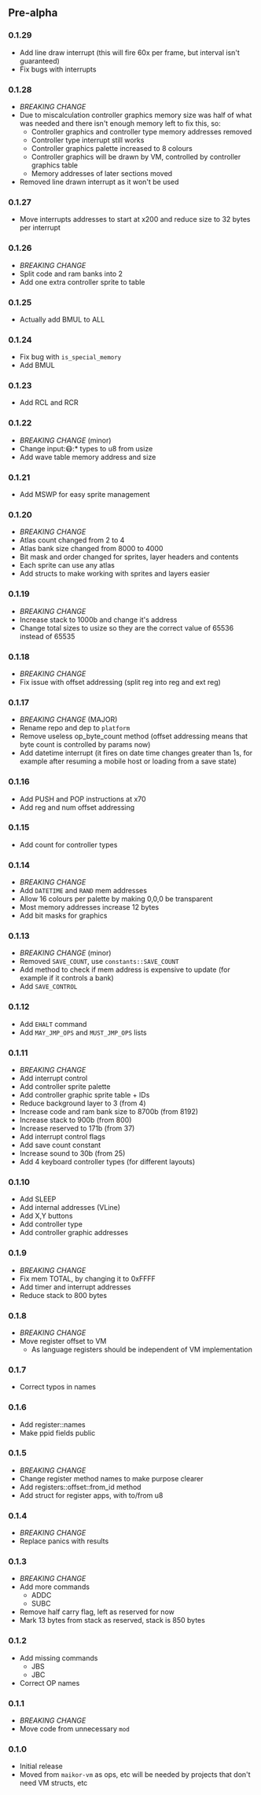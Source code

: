 ## Pre-alpha

### 0.1.29
- Add line draw interrupt (this will fire 60x per frame, but interval isn't guaranteed)
- Fix bugs with interrupts

### 0.1.28
- *BREAKING CHANGE*
- Due to miscalculation controller graphics memory size was half of what was needed and there isn't enough memory left to fix this, so:
  - Controller graphics and controller type memory addresses removed
  - Controller type interrupt still works
  - Controller graphics palette increased to 8 colours
  - Controller graphics will be drawn by VM, controlled by controller graphics table
  - Memory addresses of later sections moved
- Removed line drawn interrupt as it won't be used

### 0.1.27
- Move interrupts addresses to start at x200 and reduce size to 32 bytes per interrupt

### 0.1.26
- *BREAKING CHANGE*
- Split code and ram banks into 2
- Add one extra controller sprite to table

### 0.1.25
- Actually add BMUL to ALL

### 0.1.24
- Fix bug with `is_special_memory`
- Add BMUL

### 0.1.23
- Add RCL and RCR

### 0.1.22
- *BREAKING CHANGE* (minor)
- Change input::mask::* types to u8 from usize
- Add wave table memory address and size

### 0.1.21
- Add MSWP for easy sprite management

### 0.1.20
- *BREAKING CHANGE*
- Atlas count changed from 2 to 4
- Atlas bank size changed from 8000 to 4000
- Bit mask and order changed for sprites, layer headers and contents
- Each sprite can use any atlas
- Add structs to make working with sprites and layers easier

### 0.1.19
- *BREAKING CHANGE*
- Increase stack to 1000b and change it's address
- Change total sizes to usize so they are the correct value of 65536 instead of 65535

### 0.1.18
- *BREAKING CHANGE*
- Fix issue with offset addressing (split reg into reg and ext reg)

### 0.1.17
- *BREAKING CHANGE* (MAJOR)
- Rename repo and dep to `platform`
- Remove useless op_byte_count method (offset addressing means that byte count is controlled by params now)
- Add datetime interrupt (it fires on date time changes greater than 1s, for example after resuming a mobile host or loading from a save state)

### 0.1.16
- Add PUSH and POP instructions at x70
- Add reg and num offset addressing

### 0.1.15
- Add count for controller types

### 0.1.14
- *BREAKING CHANGE*
- Add `DATETIME` and `RAND` mem addresses
- Allow 16 colours per palette by making 0,0,0 be transparent
- Most memory addresses increase 12 bytes
- Add bit masks for graphics

### 0.1.13
- *BREAKING CHANGE* (minor)
- Removed `SAVE_COUNT`, use `constants::SAVE_COUNT`
- Add method to check if mem address is expensive to update (for example if it controls a bank)
- Add `SAVE_CONTROL` 

### 0.1.12

- Add `EHALT` command
- Add `MAY_JMP_OPS` and `MUST_JMP_OPS` lists

### 0.1.11

- *BREAKING CHANGE*
- Add interrupt control
- Add controller sprite palette
- Add controller graphic sprite table + IDs
- Reduce background layer to 3 (from 4)
- Increase code and ram bank size to 8700b (from 8192)
- Increase stack to 900b (from 800)
- Increase reserved to 171b (from 37)
- Add interrupt control flags
- Add save count constant
- Increase sound to 30b (from 25)
- Add 4 keyboard controller types (for different layouts)

### 0.1.10

- Add SLEEP
- Add internal addresses (VLine)
- Add X,Y buttons
- Add controller type
- Add controller graphic addresses

### 0.1.9

- *BREAKING CHANGE*
- Fix mem TOTAL, by changing it to 0xFFFF 
- Add timer and interrupt addresses
- Reduce stack to 800 bytes

### 0.1.8

- *BREAKING CHANGE*
- Move register offset to VM
  - As language registers should be independent of VM implementation

### 0.1.7

- Correct typos in names

### 0.1.6

- Add register::names
- Make ppid fields public

### 0.1.5

- *BREAKING CHANGE*
- Change register method names to make purpose clearer
- Add registers::offset::from_id method
- Add struct for register apps, with to/from u8

### 0.1.4

- *BREAKING CHANGE*
- Replace panics with results

### 0.1.3

- *BREAKING CHANGE*
- Add more commands
  - ADDC
  - SUBC
- Remove half carry flag, left as reserved for now
- Mark 13 bytes from stack as reserved, stack is 850 bytes

### 0.1.2

- Add missing commands   
  - JBS
  - JBC
- Correct OP names

### 0.1.1

- *BREAKING CHANGE*
- Move code from unnecessary `mod`

### 0.1.0

- Initial release
- Moved from `maikor-vm` as ops, etc will be needed by projects that don't need VM structs, etc